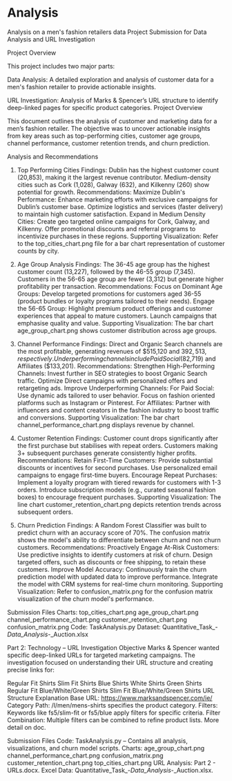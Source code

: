 # Analysis
Analysis on a men's fashion retailers data
Project Submission for Data Analysis and URL Investigation

Project Overview

This project includes two major parts:

Data Analysis: A detailed exploration and analysis of customer data for a men's fashion retailer to provide actionable insights.

URL Investigation: Analysis of Marks & Spencer’s URL structure to identify deep-linked pages for specific product categories.
Project Overview

This document outlines the analysis of customer and marketing data for a men’s fashion retailer. The objective was to uncover actionable insights from key areas such as top-performing cities, customer age groups, channel performance, customer retention trends, and churn prediction.

Analysis and Recommendations
1. Top Performing Cities
Findings:
Dublin has the highest customer count (20,853), making it the largest revenue contributor.
Medium-density cities such as Cork (1,028), Galway (632), and Kilkenny (260) show potential for growth.
Recommendations:
Maximize Dublin's Performance:
Enhance marketing efforts with exclusive campaigns for Dublin’s customer base.
Optimize logistics and services (faster delivery) to maintain high customer satisfaction.
Expand in Medium Density Cities:
Create geo targeted online campaigns for Cork, Galway, and Kilkenny.
Offer promotional discounts and referral programs to incentivize purchases in these regions.
Supporting Visualization:
Refer to the top_cities_chart.png file for a bar chart representation of customer counts by city.

2. Age Group Analysis
Findings:
The 36-45 age group has the highest customer count (13,227), followed by the 46-55 group (7,345).
Customers in the 56-65 age group are fewer (3,312) but generate higher profitability per transaction.
Recommendations:
Focus on Dominant Age Groups:
Develop targeted promotions for customers aged 36-55 (product bundles or loyalty programs tailored to their needs).
Engage the 56-65 Group:
Highlight premium product offerings and customer experiences that appeal to mature customers.
Launch campaigns that emphasise quality and value.
Supporting Visualization:
The bar chart age_group_chart.png shows customer distribution across age groups.

3. Channel Performance
Findings:
Direct and Organic Search channels are the most profitable, generating revenues of $515,120 and $392,513, respectively.
Underperforming channels include Paid Social ($82,719) and Affiliates ($133,201).
Recommendations:
Strengthen High-Performing Channels:
Invest further in SEO strategies to boost Organic Search traffic.
Optimize Direct campaigns with personalized offers and retargeting ads.
Improve Underperforming Channels:
For Paid Social:
Use dynamic ads tailored to user behavior.
Focus on fashion oriented platforms such as Instagram or Pinterest.
For Affiliates:
Partner with influencers and content creators in the fashion industry to boost traffic and conversions.
Supporting Visualization:
The bar chart channel_performance_chart.png displays revenue by channel.

4. Customer Retention
Findings:
Customer count drops significantly after the first purchase but stabilises with repeat orders.
Customers making 3+ subsequent purchases generate consistently higher profits.
Recommendations:
Retain First-Time Customers:
Provide substantial discounts or incentives for second purchases.
Use personalized email campaigns to engage first-time buyers.
Encourage Repeat Purchases:
Implement a loyalty program with tiered rewards for customers with 1-3 orders.
Introduce subscription models (e.g., curated seasonal fashion boxes) to encourage frequent purchases.
Supporting Visualization:
The line chart customer_retention_chart.png depicts retention trends across subsequent orders.

5. Churn Prediction
Findings:
A Random Forest Classifier was built to predict churn with an accuracy score of 70%.
The confusion matrix shows the model's ability to differentiate between churn and non churn customers.
Recommendations:
Proactively Engage At-Risk Customers:
Use predictive insights to identify customers at risk of churn.
Design targeted offers, such as discounts or free shipping, to retain these customers.
Improve Model Accuracy:
Continuously train the churn prediction model with updated data to improve performance.
Integrate the model with CRM systems for real-time churn monitoring.
Supporting Visualization:
Refer to confusion_matrix.png for the confusion matrix visualization of the churn model's performance.

Submission Files
Charts:
top_cities_chart.png
age_group_chart.png
channel_performance_chart.png
customer_retention_chart.png
confusion_matrix.png
Code: TaskAnalysis.py
Dataset: Quantitative_Task_-_Data_Analysis_-_Auction.xlsx

Part 2: Technology – URL Investigation
Objective
Marks & Spencer wanted specific deep-linked URLs for targeted marketing campaigns. The investigation focused on understanding their URL structure and creating precise links for:

Regular Fit Shirts
Slim Fit Shirts
Blue Shirts
White Shirts
Green Shirts
Regular Fit Blue/White/Green Shirts
Slim Fit Blue/White/Green Shirts
URL Structure Explanation
Base URL: https://www.marksandspencer.com/ie/
Category Path: /l/men/mens-shirts specifies the product category.
Filters: Keywords like fs5/slim-fit or fs5/blue apply filters for specific criteria.
Filter Combination: Multiple filters can be combined to refine product lists.
More detail on doc.

Submission Files
Code: TaskAnalysis.py – Contains all analysis, visualizations, and churn model scripts.
Charts:
age_group_chart.png
channel_performance_chart.png
confusion_matrix.png
customer_retention_chart.png
top_cities_chart.png
URL Analysis: Part 2 - URLs.docx.
Excel Data: Quantitative_Task_-_Data_Analysis_-_Auction.xlsx.
